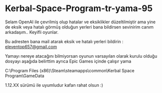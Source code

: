 # Kerbal-Space-Program-tr-yama-95
Selam OpenAI ile çevrilmiş olup hatalar ve eksiklikler düzeltilmiştir ama yine de eksik veya hatalı görmüş olduğun yerleri bana bildirsen sevinirim canım arkadaşım..
Keyifli oyunlar.

Bu adresten bana mail atarak eksik ve hatalı yerleri bildirin : eleventop657@gmail.com


Yamayı nereye atacağını bilmiyorsan oyunun varsayılan olarak kurulu olduğu dosyayı aşağıda belirttim ayrıca Epic Games içinde çalışır yama

C:\Program Files (x86)\Steam\steamapps\common\Kerbal Space Program\GameData 

1.12.XX sürümü ile uyumludur kafan rahat olsun :)
